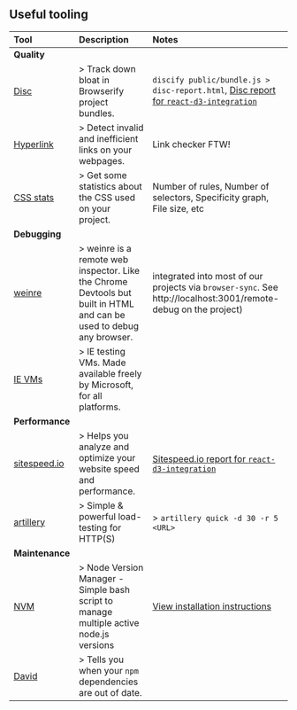 ## Useful tooling

| Tool     | Description | Notes   |
| :------- | :---------- | :------ |
| **Quality** |
| [Disc](http://hughsk.io/disc/) | > Track down bloat in Browserify project bundles. | `discify public/bundle.js > disc-report.html`, [Disc report for `react-d3-integration`](https://springload.github.io/react-d3-integration/disc-report.html) |
| [Hyperlink](https://github.com/Munter/hyperlink) | > Detect invalid and inefficient links on your webpages. | Link checker FTW! |
| [CSS stats](http://cssstats.com) | > Get some statistics about the CSS used on your project.| Number of rules, Number of selectors, Specificity graph, File size, etc |
| **Debugging** |
| [weinre](https://people.apache.org/~pmuellr/weinre/docs/latest/) | > weinre is a remote web inspector. Like the Chrome Devtools but built in HTML and can be used to debug any browser.| integrated into most of our projects via `browser-sync`. See http://localhost:3001/remote-debug on the project)|
| [IE VMs](https://developer.microsoft.com/en-us/microsoft-edge/tools/vms/mac/) | > IE testing VMs. Made available freely by Microsoft, for all platforms. |                                             |
| **Performance** |
| [sitespeed.io](https://github.com/sitespeedio/sitespeed.io) | > Helps you analyze and optimize your website speed and performance. | [Sitespeed.io report for `react-d3-integration`](https://springload.github.io/react-d3-integration/sitespeed-result/springload.github.io/2015-07-27-12-38-44/) |
| [artillery](http://artillery.io/) | > Simple & powerful load-testing for HTTP(S) | > `artillery quick -d 30 -r 5 <URL>` |
| **Maintenance** |
| [NVM](https://github.com/creationix/nvm) | > Node Version Manager - Simple bash script to manage multiple active node.js versions | [View installation instructions](https://github.com/creationix/nvm#install-script) |
| [David](https://github.com/alanshaw/david) | > Tells you when your `npm` dependencies are out of date. |                                             |
